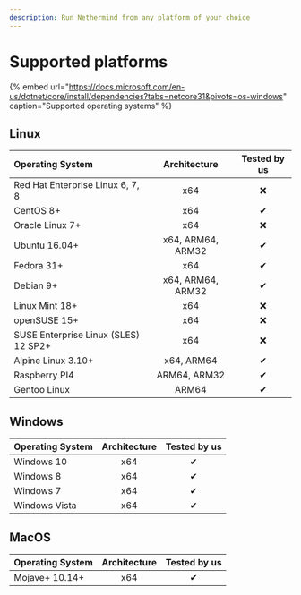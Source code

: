 ```yaml
---
description: Run Nethermind from any platform of your choice
---
```


# Supported platforms

{% embed url="https://docs.microsoft.com/en-us/dotnet/core/install/dependencies?tabs=netcore31&pivots=os-windows" caption="Supported operating systems" %}

## Linux

| Operating System | Architecture | Tested by us |
| :--- | :---: | :---: |
| Red Hat Enterprise Linux 6, 7, 8 | x64 | ❌ |
| CentOS 8+ | x64 | ✔ |
| Oracle Linux 7+ | x64 | ❌ |
| Ubuntu 16.04+ | x64, ARM64, ARM32 | ✔ |
| Fedora 31+ | x64 | ✔ |
| Debian 9+ | x64, ARM64, ARM32 | ✔ |
| Linux Mint 18+ | x64 | ❌ |
| openSUSE 15+ | x64 | ❌ |
| SUSE Enterprise Linux \(SLES\) 12 SP2+ | x64 | ❌ |
| Alpine Linux 3.10+ | x64, ARM64 | ✔ |
| Raspberry PI4 | ARM64, ARM32 | ✔ |
| Gentoo Linux | ARM64 | ✔ |

## Windows

| Operating System | Architecture | Tested by us |
| :--- | :---: | :---: |
| Windows 10 | x64 | ✔ |
| Windows 8 | x64 | ✔ |
| Windows 7 | x64 | ✔ |
| Windows Vista | x64 | ✔ |

## MacOS

| Operating System | Architect**ure** | **Tested by us** |
| :--- | :---: | :---: |
| Mojave+ 10.14+ | x64 | ✔ |

